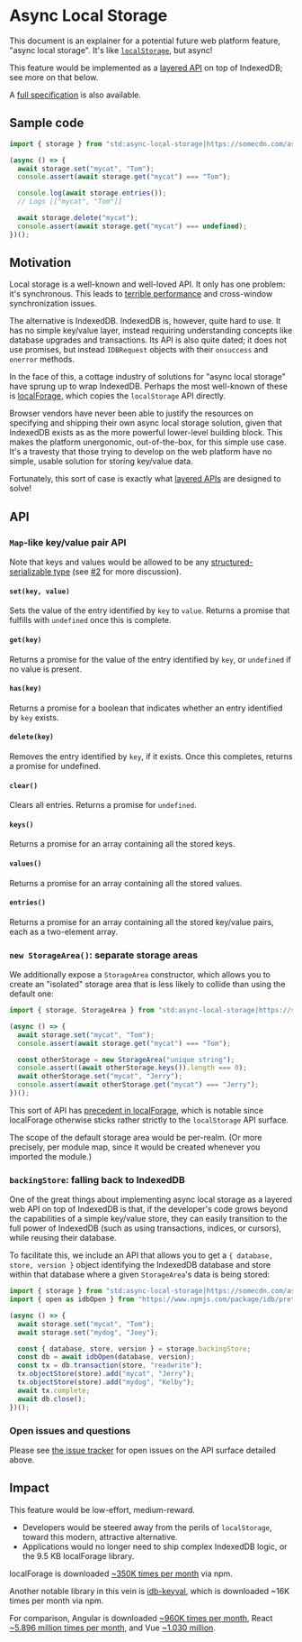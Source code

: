 # Async Local Storage

This document is an explainer for a potential future web platform feature, "async local storage". It's like [`localStorage`](https://html.spec.whatwg.org/multipage/webstorage.html#webstorage), but async!

This feature would be implemented as a [layered API](https://github.com/drufball/layered-apis) on top of IndexedDB; see more on that below.

A [full specification](https://domenic.github.io/async-local-storage/) is also available.

## Sample code

```js
import { storage } from "std:async-local-storage|https://somecdn.com/async-local-storage.js";

(async () => {
  await storage.set("mycat", "Tom");
  console.assert(await storage.get("mycat") === "Tom");

  console.log(await storage.entries());
  // Logs [["mycat", "Tom"]]

  await storage.delete("mycat");
  console.assert(await storage.get("mycat") === undefined);
})();
```

## Motivation

Local storage is a well-known and well-loved API. It only has one problem: it's synchronous. This leads to [terrible performance](https://hacks.mozilla.org/2012/03/there-is-no-simple-solution-for-local-storage/) and cross-window synchronization issues.

The alternative is IndexedDB. IndexedDB is, however, quite hard to use. It has no simple key/value layer, instead requiring understanding concepts like database upgrades and transactions. Its API is also quite dated; it does not use promises, but instead `IDBRequest` objects with their `onsuccess` and `onerror` methods.

In the face of this, a cottage industry of solutions for "async local storage" have sprung up to wrap IndexedDB. Perhaps the most well-known of these is [localForage](https://localforage.github.io/localForage/), which copies the `localStorage` API directly.

Browser vendors have never been able to justify the resources on specifying and shipping their own async local storage solution, given that IndexedDB exists as as the more powerful lower-level building block. This makes the platform unergonomic, out-of-the-box, for this simple use case. It's a travesty that those trying to develop on the web platform have no simple, usable solution for storing key/value data.

Fortunately, this sort of case is exactly what [layered APIs](https://github.com/drufball/layered-apis) are designed to solve!

## API

### `Map`-like key/value pair API

Note that keys and values would be allowed to be any [structured-serializable type](https://html.spec.whatwg.org/multipage/structured-data.html#serializable-objects) (see [#2](https://github.com/domenic/async-local-storage/issues/2) for more discussion).

#### `set(key, value)`

Sets the value of the entry identified by `key` to `value`. Returns a promise that fulfills with `undefined` once this is complete.

#### `get(key)`

Returns a promise for the value of the entry identified by `key`, or `undefined` if no value is present.

#### `has(key)`

Returns a promise for a boolean that indicates whether an entry identified by `key` exists.

#### `delete(key)`

Removes the entry identified by `key`, if it exists. Once this completes, returns a promise for undefined.

#### `clear()`

Clears all entries. Returns a promise for `undefined`.

#### `keys()`

Returns a promise for an array containing all the stored keys.

#### `values()`

Returns a promise for an array containing all the stored values.

#### `entries()`

Returns a promise for an array containing all the stored key/value pairs, each as a two-element array.

### `new StorageArea()`: separate storage areas

We additionally expose a `StorageArea` constructor, which allows you to create an "isolated" storage area that is less likely to collide than using the default one:

```js
import { storage, StorageArea } from "std:async-local-storage|https://somecdn.com/async-local-storage.js";

(async () => {
  await storage.set("mycat", "Tom");
  console.assert(await storage.get("mycat") === "Tom");

  const otherStorage = new StorageArea("unique string");
  console.assert((await otherStorage.keys()).length === 0);
  await otherStorage.set("mycat", "Jerry");
  console.assert(await otherStorage.get("mycat") === "Jerry");
})();
```

This sort of API has [precedent in localForage](https://www.npmjs.com/package/localforage#multiple-instances), which is notable since localForage otherwise sticks rather strictly to the `localStorage` API surface.

The scope of the default storage area would be per-realm. (Or more precisely, per module map, since it would be created whenever you imported the module.)

### `backingStore`: falling back to IndexedDB

One of the great things about implementing async local storage as a layered web API on top of IndexedDB is that, if the developer's code grows beyond the capabilities of a simple key/value store, they can easily transition to the full power of IndexedDB (such as using transactions, indices, or cursors), while reusing their database.

To facilitate this, we include an API that allows you to get a `{ database, store, version }` object identifying the IndexedDB database and store within that database where a given `StorageArea`'s data is being stored:

```js
import { storage } from "std:async-local-storage|https://somecdn.com/async-local-storage.js";
import { open as idbOpen } from "https://www.npmjs.com/package/idb/pretend-this-was-a-native-JS-module";

(async () => {
  await storage.set("mycat", "Tom");
  await storage.set("mydog", "Joey");

  const { database, store, version } = storage.backingStore;
  const db = await idbOpen(database, version);
  const tx = db.transaction(store, "readwrite");
  tx.objectStore(store).add("mycat", "Jerry");
  tx.objectStore(store).add("mydog", "Kelby");
  await tx.complete;
  await db.close();
})();
```

### Open issues and questions

Please see [the issue tracker](https://github.com/domenic/async-local-storage/issues?q=is%3Aissue+is%3Aopen+sort%3Aupdated-desc+label%3Aapi) for open issues on the API surface detailed above.

## Impact

This feature would be low-effort, medium-reward.

- Developers would be steered away from the perils of `localStorage`, toward this modern, attractive alternative.
- Applications would no longer need to ship complex IndexedDB logic, or the 9.5 KB localForage library.

localForage is downloaded [~350K times per month](https://www.npmjs.com/package/localforage) via npm.

Another notable library in this vein is [idb-keyval](https://www.npmjs.com/package/idb-keyval), which is downloaded ~16K times per month via npm.

For comparison, Angular is downloaded [~960K times per month](https://www.npmjs.com/package/angular), React [~5.896 million times per month](https://www.npmjs.com/package/react), and Vue [~1.030 million](https://www.npmjs.com/package/vue).
